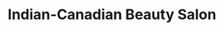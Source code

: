 ---
title: "Indian-Canadian Beauty Salon"
url: /etobicoke/indian-canadian-beauty-salon/
shop: beauty
---